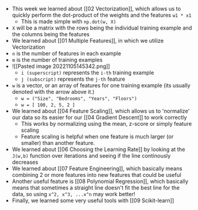 - This week we learned about [[02 Vectorization]], which allows us to quickly perform the dot-product of the weights and the features `w1 * x1`
	- This is made simple with `np.dot(w, X)`
- `X` will be a matrix with the rows being the individual training example and the columns being the features
- We learned about [[01 Multiple Features]], in which we utilize Vectorization
- `n` is the number of features in each example
- `m` is the number of training examples
- ![[Pasted image 20221105145342.png]]
	- `i (superscript)` represents the `i-th` training example
	- `j (subscript)` represents the `j-th` feature
- `w` is a vector, or an array of features for one training example (its usually denoted with the arrow above it.)
	- `w = ("Size", "Bedrooms", "Years", "Floors")`
	- `w = [ 100, 2, 5, 2 ]`
- We learned about [[04 Feature Scaling]], which allows us to 'normalize' our data so its easier for our [[04 Gradient Descent]] to work correctly
	- This works by normalizing using the mean, z-score or simply feature scaling
	- Feature scaling is helpful when one feature is much larger (or smaller) than another feature.
- We learned about [[06 Choosing the Learning Rate]] by looking at the `J(w,b)` function over iterations and seeing if the line continously decreases
- We learned about [[07 Feature Engineering]], which basically means combining 2 or more features into new features that could be useful
- Another useful feature is [[08 Polynomial Regression]], which basically means that sometimes a straight line doesn't fit the best line for the data, so using `x^2, x^3, ...x^n` may work better!
- Finally, we learned some very useful tools with [[09 Scikit-learn]]